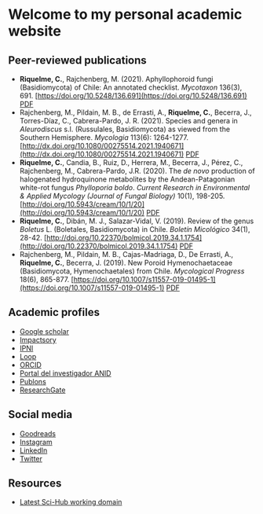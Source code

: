 # Welcome to my personal academic website

## Peer-reviewed publications

-   **Riquelme, C.**, Rajchenberg, M. (2021). Aphyllophoroid fungi (Basidiomycota) of Chile: An annotated checklist. _Mycotaxon_ 136(3), 691. [https://doi.org/10.5248/136.691](https://doi.org/10.5248/136.691) [PDF](https://www.researchgate.net/profile/Cristian-Riquelme-4/publication/355684954_Aphyllophoroid_fungi_Basidiomycota_of_Chile_an_annotated_checklist)
-   Rajchenberg, M., Pildain, M. B., de Errasti, A., **Riquelme, C.**, Becerra, J., Torres-Díaz, C., Cabrera-Pardo, J. R. (2021). Species and genera in _Aleurodiscus_ s.l. (Russulales, Basidiomycota) as viewed from the Southern Hemisphere. _Mycologia_ 113(6): 1264-1277. [http://dx.doi.org/10.1080/00275514.2021.1940671](http://dx.doi.org/10.1080/00275514.2021.1940671) [PDF](https://www.researchgate.net/profile/Cristian-Riquelme-4/publication/354076389_Species_and_genera_in_Aleurodiscus_sensu_lato_as_viewed_from_the_Southern_Hemisphere)
-   **Riquelme, C.**, Candia, B., Ruiz, D., Herrera, M., Becerra, J., Pérez, C., Rajchenberg, M., Cabrera-Pardo, J.R. (2020). The _de novo_ production of halogenated hydroquinone metabolites by the Andean-Patagonian white-rot fungus _Phylloporia boldo_. _Current Research in Environmental & Applied Mycology (Journal of Fungal Biology)_ 10(1), 198-205. [http://doi.org/10.5943/cream/10/1/20](http://doi.org/10.5943/cream/10/1/20) [PDF](https://www.researchgate.net/profile/Cristian-Riquelme-4/publication/342412631_The_de_novo_production_of_halogenated_hydroquinone_metabolites_by_the_Andean-Patagonian_white-rot_fungus_Phylloporia_boldo)
-   **Riquelme, C.**, Dibán, M. J., Salazar-Vidal, V. (2019). Review of the genus _Boletus_ L. (Boletales, Basidiomycota) in Chile. _Boletín Micológico_ 34(1), 28-42. [http://doi.org/10.22370/bolmicol.2019.34.1.1754](http://doi.org/10.22370/bolmicol.2019.34.1.1754) [PDF](https://www.researchgate.net/profile/Cristian-Riquelme-4/publication/334173121_Revision_del_genero_Boletus_L_Boletales_Basidiomycota_en_Chile)
-   Rajchenberg, M., Pildain, M. B., Cajas-Madriaga, D., De Errasti, A., **Riquelme, C.**, Becerra, J. (2019). New Poroid Hymenochaetaceae (Basidiomycota, Hymenochaetales) from Chile. _Mycological Progress_ 18(6), 865-877. [https://doi.org/10.1007/s11557-019-01495-1](https://doi.org/10.1007/s11557-019-01495-1) [PDF](https://www.researchgate.net/profile/Cristian-Riquelme-4/publication/333264033_New_Poroid_Hymenochaetaceae_Basidiomycota_Hymenochaetales_from_Chile)

## Academic profiles

-  [Google scholar](https://scholar.google.com/citations?user=6OfBsn0AAAAJ&hl)
-  [Impactsory](https://profiles.impactstory.org/u/0000-0003-1652-571X)
-  [IPNI](https://www.ipni.org/a/20046658-1)
-  [Loop](https://loop.frontiersin.org/people/900765/overview)
-  [ORCID](https://orcid.org/0000-0003-1652-571X)
-  [Portal del investigador ANID](https://investigadores.anid.cl//en/public_search/researcher?id=32094-Cristian_Riquelme)
-  [Publons](https://publons.com/researcher/1666160/cristian-riquelme)
-  [ResearchGate](https://www.researchgate.net/profile/Cristian-Riquelme-4)                                                                                       

## Social media

-  [Goodreads](https://www.goodreads.com/user/show/62313642-cristian-riquelme)
-  [Instagram](https://www.instagram.com/crriquelme2/)
-  [LinkedIn](https://www.linkedin.com/in/crriquelme2/)
-  [Twitter](https://twitter.com/crriquelme2/)

## Resources
-  [Latest Sci-Hub working domain](https://lovescihub.wordpress.com)
